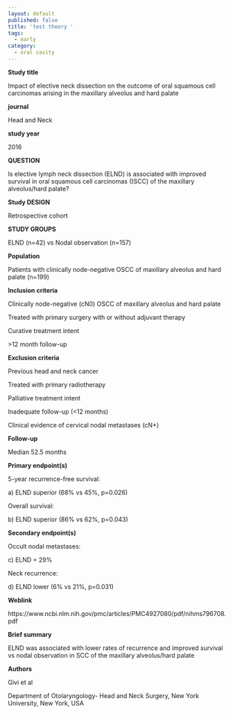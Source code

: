 ```yaml
---
layout: default
published: false
title: 'test theory '
tags:
  - early
category:
  - oral cavity
---
```

<tbody>
        <tr>
            <td width="131" valign="top">
                <p>
                    <strong>Study title</strong>
                </p>
            </td>
            <td width="294" valign="top">
                <p>
                    Impact of elective neck dissection on the outcome of oral
                    squamous cell carcinomas arising in the maxillary alveolus
                    and hard palate
                </p>
            </td>
        </tr>
        <tr>
            <td width="131" valign="top">
                <p>
                    <strong>journal</strong>
                </p>
            </td>
            <td width="294" valign="top">
                <p>
                    Head and Neck
                </p>
            </td>
        </tr>
        <tr>
            <td width="131" valign="top">
                <p>
                    <strong>study year</strong>
                </p>
            </td>
            <td width="294" valign="top">
                <p>
                    2016
                </p>
            </td>
        </tr>
        <tr>
            <td width="131" valign="top">
                <p>
                    <strong>QUESTION</strong>
                </p>
            </td>
            <td width="294" valign="top">
                <p>
                    Is elective lymph neck dissection (ELND) is associated with
                    improved survival in oral squamous cell carcinomas ()SCC)
                    of the maxillary alveolus/hard palate?
                </p>
            </td>
        </tr>
        <tr>
            <td width="131" valign="top">
                <p>
                    <strong>Study DESIGN</strong>
                </p>
            </td>
            <td width="294" valign="top">
                <p>
                    Retrospective cohort
                </p>
            </td>
        </tr>
        <tr>
            <td width="131" valign="top">
                <p>
                    <strong>STUDY GROUPS</strong>
                </p>
            </td>
            <td width="294" valign="top">
                <p>
                    ELND (n=42) vs Nodal observation (n=157)
                </p>
            </td>
        </tr>
        <tr>
            <td width="131" valign="top">
                <p>
                    <strong>Population</strong>
                </p>
            </td>
            <td width="294" valign="top">
                <p>
                    Patients with clinically node-negative OSCC of maxillary
                    alveolus and hard palate (n=199)
                </p>
            </td>
        </tr>
        <tr>
            <td width="131" valign="top">
                <p>
                    <strong>Inclusion criteria</strong>
                </p>
            </td>
            <td width="294" valign="top">
                <p>
                    Clinically node-negative (cN0) OSCC of maxillary alveolus
                    and hard palate
                </p>
                <p>
                    Treated with primary surgery with or without adjuvant
                    therapy
                </p>
                <p>
                    Curative treatment intent
                </p>
                <p>
                    &gt;12 month follow-up
                </p>
            </td>
        </tr>
        <tr>
            <td width="131" valign="top">
                <p>
                    <strong>Exclusion criteria</strong>
                </p>
            </td>
            <td width="294" valign="top">
                <p>
                    Previous head and neck cancer
                </p>
                <p>
                    Treated with primary radiotherapy
                </p>
                <p>
                    Palliative treatment intent
                </p>
                <p>
                    Inadequate follow-up (&lt;12 months)
                </p>
                <p>
                    Clinical evidence of cervical nodal metastases (cN+)
                </p>
            </td>
        </tr>
        <tr>
            <td width="131" valign="top">
                <p>
                    <strong>Follow-up</strong>
                </p>
            </td>
            <td width="294" valign="top">
                <p>
                    Median 52.5 months
                </p>
            </td>
        </tr>
        <tr>
            <td width="131" valign="top">
                <p>
                    <strong>Primary endpoint(s)</strong>
                </p>
            </td>
            <td width="294" valign="top">
                <p>
                    5-year recurrence-free survival:
                </p>
                <p>
                    a) ELND superior (68% vs 45%, p=0.026)
                </p>
                <p>
                    Overall survival:
                </p>
                <p>
                    b) ELND superior (86% vs 62%, p=0.043)
                </p>
            </td>
        </tr>
        <tr>
            <td width="131" valign="top">
                <p>
                    <strong>Secondary endpoint(s)</strong>
                </p>
            </td>
            <td width="294" valign="top">
                <p>
                    Occult nodal metastases:
                </p>
                <p>
                    c) ELND = 29%
                </p>
                <p>
                    Neck recurrence:
                </p>
                <p>
                    d) ELND lower (6% vs 21%, p=0.031)
                </p>
            </td>
        </tr>
        <tr>
            <td width="131" valign="top">
                <p>
                    <strong>Weblink</strong>
                </p>
            </td>
            <td width="294" valign="top">
                <p>
                    https://www.ncbi.nlm.nih.gov/pmc/articles/PMC4927080/pdf/nihms796708.pdf
                </p>
            </td>
        </tr>
        <tr>
            <td width="131" valign="top">
                <p>
                    <strong>Brief summary</strong>
                </p>
            </td>
            <td width="294" valign="top">
                <p>
                    ELND was associated with lower rates of recurrence and
                    improved survival vs nodal observation in SCC of the
                    maxillary alveolus/hard palate
                </p>
            </td>
        </tr>
        <tr>
            <td width="131" valign="top">
                <p>
                    <strong>Authors</strong>
                </p>
            </td>
            <td width="294" valign="top">
                <p>
                    Givi et al
                </p>
                <p>
                    Department of Otolaryngology- Head and Neck Surgery, New
                    York University, New York, USA
                </p>
            </td>
        </tr>
    </tbody>